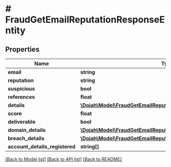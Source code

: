 # # FraudGetEmailReputationResponseEntity

## Properties

Name | Type | Description | Notes
------------ | ------------- | ------------- | -------------
**email** | **string** |  | [optional]
**reputation** | **string** |  | [optional]
**suspicious** | **bool** |  | [optional]
**references** | **float** |  | [optional]
**details** | [**\Dojah\Model\FraudGetEmailReputationResponseEntityDetails**](FraudGetEmailReputationResponseEntityDetails.md) |  | [optional]
**score** | **float** |  | [optional]
**deliverable** | **bool** |  | [optional]
**domain_details** | [**\Dojah\Model\FraudGetEmailReputationResponseEntityDomainDetails**](FraudGetEmailReputationResponseEntityDomainDetails.md) |  | [optional]
**breach_details** | [**\Dojah\Model\FraudGetEmailReputationResponseEntityBreachDetails**](FraudGetEmailReputationResponseEntityBreachDetails.md) |  | [optional]
**account_details_registered** | **string[]** |  | [optional]

[[Back to Model list]](../../README.md#models) [[Back to API list]](../../README.md#endpoints) [[Back to README]](../../README.md)
